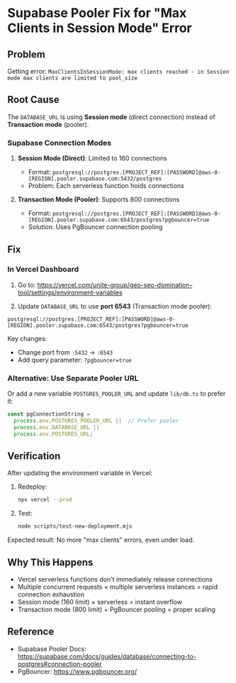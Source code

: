 # Supabase Pooler Fix for "Max Clients in Session Mode" Error

## Problem

Getting error: `MaxClientsInSessionMode: max clients reached - in Session mode max clients are limited to pool_size`

## Root Cause

The `DATABASE_URL` is using **Session mode** (direct connection) instead of **Transaction mode** (pooler).

### Supabase Connection Modes

1. **Session Mode (Direct)**: Limited to 160 connections
   - Format: `postgresql://postgres.[PROJECT_REF]:[PASSWORD]@aws-0-[REGION].pooler.supabase.com:5432/postgres`
   - Problem: Each serverless function holds connections

2. **Transaction Mode (Pooler)**: Supports 800 connections
   - Format: `postgresql://postgres.[PROJECT_REF]:[PASSWORD]@aws-0-[REGION].pooler.supabase.com:6543/postgres?pgbouncer=true`
   - Solution: Uses PgBouncer connection pooling

## Fix

### In Vercel Dashboard

1. Go to: https://vercel.com/unite-group/geo-seo-domination-tool/settings/environment-variables

2. Update `DATABASE_URL` to use **port 6543** (Transaction mode pooler):

```
postgresql://postgres.[PROJECT_REF]:[PASSWORD]@aws-0-[REGION].pooler.supabase.com:6543/postgres?pgbouncer=true
```

Key changes:
- Change port from `:5432` → `:6543`
- Add query parameter: `?pgbouncer=true`

### Alternative: Use Separate Pooler URL

Or add a new variable `POSTGRES_POOLER_URL` and update `lib/db.ts` to prefer it:

```typescript
const pgConnectionString =
  process.env.POSTGRES_POOLER_URL ||  // Prefer pooler
  process.env.DATABASE_URL ||
  process.env.POSTGRES_URL;
```

## Verification

After updating the environment variable in Vercel:

1. Redeploy:
   ```bash
   npx vercel --prod
   ```

2. Test:
   ```bash
   node scripts/test-new-deployment.mjs
   ```

Expected result: No more "max clients" errors, even under load.

## Why This Happens

- Vercel serverless functions don't immediately release connections
- Multiple concurrent requests × multiple serverless instances = rapid connection exhaustion
- Session mode (160 limit) × serverless = instant overflow
- Transaction mode (800 limit) + PgBouncer pooling = proper scaling

## Reference

- Supabase Pooler Docs: https://supabase.com/docs/guides/database/connecting-to-postgres#connection-pooler
- PgBouncer: https://www.pgbouncer.org/
